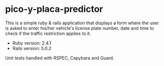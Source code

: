 # pico-y-placa-predictor
This is a simple ruby & rails application that displays a form where the user is asked to enter his/her vehicle's license plate number, date and time to check if the traffic restriction applies to it.

- Ruby version: 2.4.1
- Rails version: 5.0.2

Unit tests handled with RSPEC, Capybara and Guard.